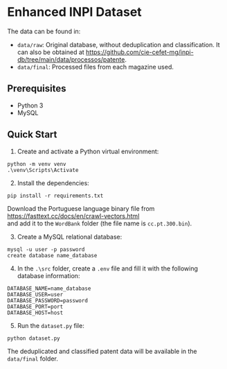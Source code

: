 
# Enhanced INPI Dataset

The data can be found in:

- `data/raw`: Original database, without deduplication and classification. It can also be obtained at https://github.com/cie-cefet-mg/inpi-db/tree/main/data/processos/patente.
- `data/final`: Processed files from each magazine used.

## Prerequisites

- Python 3  
- MySQL

## Quick Start

1. Create and activate a Python virtual environment:

```
python -m venv venv
.\venv\Scripts\Activate
```

2. Install the dependencies:

```
pip install -r requirements.txt
```

Download the Portuguese language binary file from https://fasttext.cc/docs/en/crawl-vectors.html  
and add it to the `WordBank` folder (the file name is `cc.pt.300.bin`).

3. Create a MySQL relational database:

```
mysql -u user -p password
create database name_database
```

4. In the `.\src` folder, create a `.env` file and fill it with the following database information:

```
DATABASE_NAME=name_database
DATABASE_USER=user
DATABASE_PASSWORD=password
DATABASE_PORT=port
DATABASE_HOST=host
```

5. Run the `dataset.py` file:

```
python dataset.py
```

The deduplicated and classified patent data will be available in the `data/final` folder.
